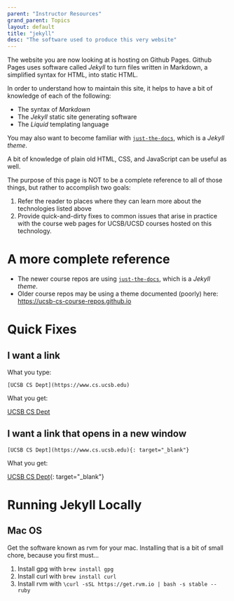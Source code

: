 ```yaml
---
parent: "Instructor Resources"
grand_parent: Topics
layout: default
title: "jekyll"
desc: "The software used to produce this very website"
---
```


The website you are now looking at is hosting on Github Pages.   Github Pages uses software called *Jekyll* to turn
files written in Markdown, a simplified syntax for HTML, into static HTML.

In order to understand how to maintain this site, it helps to have a bit of knowledge of each of the following:

* The syntax of *Markdown*
* The *Jekyll* static site generating software 
* The *Liquid* templating language

You may also want to become familiar with [`just-the-docs`](https://just-the-docs.github.io/just-the-docs/), which is a *Jekyll theme*. 

A bit of knowledge of plain old HTML, CSS, and JavaScript can be useful as well.

The purpose of this page is NOT to be a complete reference to all of those things, but rather to accomplish two goals:

1. Refer the reader to places where they can learn more about the technologies listed above
2. Provide quick-and-dirty fixes to common issues that arise in practice with the course web pages for UCSB/UCSD courses
    hosted on this technology.
    
# A more complete reference

* The newer course repos are using [`just-the-docs`](https://just-the-docs.github.io/just-the-docs/), which is a *Jekyll theme*. 
* Older course repos may be using a theme documented (poorly) here: <https://ucsb-cs-course-repos.github.io>
    
# Quick Fixes

## I want a link 


What you type:

```
[UCSB CS Dept](https://www.cs.ucsb.edu)
```

What you get:

[UCSB CS Dept](https://www.cs.ucsb.edu)

## I want a link that opens in a new window

```
[UCSB CS Dept](https://www.cs.ucsb.edu){: target="_blank"}
```

What you get:

[UCSB CS Dept](https://www.cs.ucsb.edu){: target="_blank"}

# Running Jekyll Locally

## Mac OS

Get the software known as rvm for your mac.   Installing that is a bit of small chore, because you first must...

1. Install gpg with `brew install gpg`
2. Install curl with `brew install curl`
3. Install rvm with `\curl -sSL https://get.rvm.io | bash -s stable --ruby`

